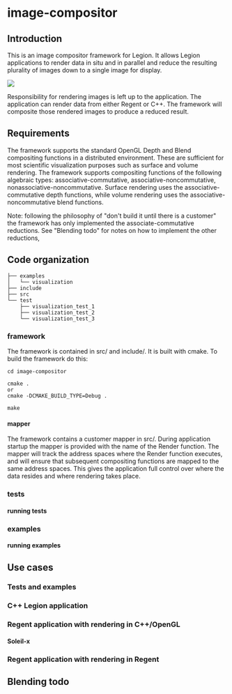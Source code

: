 # image-compositor

## Introduction
This is an image compositor framework for Legion.  It allows Legion applications to render data in situ and in parallel and reduce the resulting plurality of images down to a single image for display.

![](./doc/isav_workshop_sc17_presentation.mp4.gif)

Responsibility for rendering images is left up to the application.
The application can render data from either Regent or C++.
The framework will composite those rendered images to produce a reduced result.

## Requirements
The framework supports the standard OpenGL Depth and Blend compositing functions in a distributed environment.
These are sufficient for most scientific visualization purposes such as surface and volume rendering.
The framework supports compositing functions of the following algebraic types:
associative-commutative, associative-noncommutative, nonassociative-noncommutative.
Surface rendering uses the associative-commutative depth functions, while volume rendering uses the associative-noncommutative blend functions.

Note: following the philosophy of "don't build it until there is a customer" the framework has only implemented the associate-commutative reductions.
See "Blending todo" for notes on how to implement the other reductions,

## Code organization

```
├── examples
│   └── visualization
├── include
├── src
└── test
    ├── visualization_test_1
    ├── visualization_test_2
    └── visualization_test_3
```

### framework
The framework is contained in src/ and include/.
It is built with cmake.
To build the framework do this:
```
cd image-compositor

cmake .
or
cmake -DCMAKE_BUILD_TYPE=Debug .

make
```
#### mapper
The framework contains a customer mapper in src/.
During application startup the mapper is provided with the name of the Render function.
The mapper will track the address spaces where the Render function executes, and will ensure that subsequent compositing functions are mapped to the same address spaces.
This gives the application full control over where the data resides and where rendering takes place.

### tests
#### running tests
### examples
#### running examples

## Use cases
### Tests and examples
### C++ Legion application
### Regent application with rendering in C++/OpenGL
#### Soleil-x
### Regent application with rendering in Regent

## Blending todo

